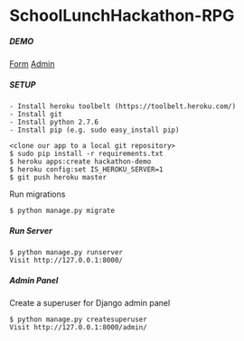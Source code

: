 SchoolLunchHackathon-RPG
===========

##### DEMO
[Form](http://school-lunch-hackathon.herokuapp.com/)
[Admin](http://school-lunch-hackathon.herokuapp.com/static/pub/admin.html)

##### SETUP
```
- Install heroku toolbelt (https://toolbelt.heroku.com/)
- Install git
- Install python 2.7.6
- Install pip (e.g. sudo easy_install pip)
```

```
<clone our app to a local git repository>
$ sudo pip install -r requirements.txt
$ heroku apps:create hackathon-demo 
$ heroku config:set IS_HEROKU_SERVER=1
$ git push heroku master
```

Run migrations
```
$ python manage.py migrate
```

##### Run Server
```
$ python manage.py runserver
Visit http://127.0.0.1:8000/
```

##### Admin Panel
Create a superuser for Django admin panel
```
$ python manage.py createsuperuser
Visit http://127.0.0.1:8000/admin/
```
